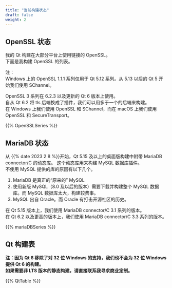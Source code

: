 ```yaml
---
title: "当前构建状态"
draft: false
weight: 2
---
```


## OpenSSL 状态

我的 Qt 构建在大部分平台上使用链接的 OpenSSL。  
下面是我构建 OpenSSL 的列表。

注：  
Windows 上的 OpenSSL 1.1.1 系列仅用于 Qt 5.12 系列。从 5.13 以后的 Qt 5 开始我们使用 SChannel。

OpenSSL 3 系列在 6.2.3 以及更新的 Qt 6 版本上使用。  
自从 Qt 6.2 将 tls 后端换成了插件，我们可以用多于一个的后端来构建。  
在 Windows 上我们使用 OpenSSL 和 SChannel，而在 macOS 上我们使用 OpenSSL 和 SecureTransport。

{{% OpenSSLSeries %}}

## MariaDB 状态

从 {{% date 2023 2 8 %}}开始，Qt 5.15 及以上的桌面版构建中附带 MariaDB connector/C 的动态库。
这个动态库用来构建 MySQL 数据库插件。  
不使用 MySQL 提供的库的原因有以下几个。

1. MariaDB 是真正的“原来的” MySQL
1. 使用新版 MySQL（8.0 及以后的版本）需要下载并构建整个 MySQL 数据库。而 MySQL 数据库太大，构建较费事。
1. MySQL 出自 Oracle。而 Oracle 有打击开源社区的历史。

在 Qt 5.15 版本上，我们使用 MariaDB connector/C 3.1 系列的版本。  
在 Qt 6.2 以及更高的版本上，我们使用 MariaDB connector/C 3.3 系列的版本。

{{% mariaDBSeries %}}

## Qt 构建表

**注：因为 Qt 6 移除了对 32 位 Windows 的支持，我们也不会为 32 位 Windows 提供 Qt 6 的构建。**   
**如果需要非 LTS 版本的静态构建，请直接联系我寻求商业定制。**

{{% QtTable %}}
